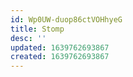 ```yaml
---
id: Wp0UW-duop86ctVOHhyeG
title: Stomp
desc: ''
updated: 1639762693867
created: 1639762693867
---
```


